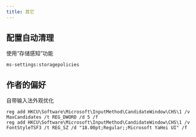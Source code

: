 ```yaml
---
title: 其它
---
```


## 配置自动清理

使用“存储感知”功能

    ms-settings:storagepolicies

## 作者的偏好

自带输入法外观优化

```
reg add HKCU\Software\Microsoft\InputMethod\CandidateWindow\CHS\1 /v MaxCandidates /t REG_DWORD /d 5 /f
reg add HKCU\Software\Microsoft\InputMethod\CandidateWindow\CHS\1 /v FontStyleTSF3 /t REG_SZ /d "18.00pt;Regular;;Microsoft YaHei UI" /f

```
